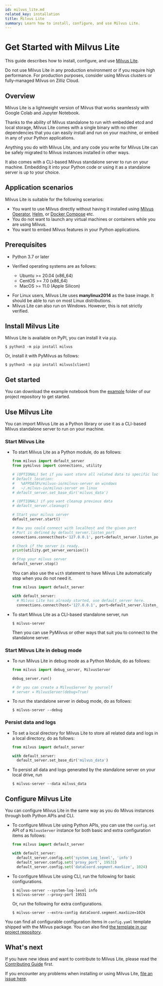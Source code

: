 ```yaml
---
id: milvus_lite.md
related_key: installation
title: Milvus Lite
summary: Learn how to install, configure, and use Milvus Lite.
---
```


# Get Started with Milvus Lite


This guide describes how to install, configure, and use [Milvus Lite](https://github.com/milvus-io/milvus-lite).

<div class="alert caution">

Do not use Milvus Lite in any production environment or if you require high performance. For production purposes, consider using Milvus clusters or fully-managed Milvus on Zilliz Cloud.

</div>

## Overview

Milvus Lite is a lightweight version of Milvus that works seamlessly with Google Colab and Jupyter Notebook.

Thanks to the ability of Milvus standalone to run with embedded etcd and local storage, Milvus Lite comes with a single binary with no other dependencies that you can easily install and run on your machine, or embed in any of your Python applications.

Anything you do with Milvus Lite, and any code you write for Milvus Lite can be safely migrated to Milvus instances installed in other ways.

It also comes with a CLI-based Milvus standalone server to run on your machine. Embedding it into your Python code or using it as a standalone server is up to your choice.

## Application scenarios

Milvus Lite is suitable for the following scenarios:

- You want to use Milvus directly without having it installed using [Milvus Operator](https://milvus.io/docs/install_standalone-operator.md), [Helm](https://milvus.io/docs/install_standalone-helm.md), or [Docker Compose](https://milvus.io/docs/install_standalone-docker.md) etc.
- You do not want to launch any virtual machines or containers while you are using Milvus.
- You want to embed Milvus features in your Python applications.

## Prerequisites

- Python 3.7 or later
- Verified operating systems are as follows:

  - Ubuntu >= 20.04 (x86_64)
  - CentOS >= 7.0 (x86_64)
  - MacOS >= 11.0 (Apple Silicon)

<div class="alert note">  

- For Linux users, Milvus Lite uses **manylinux2014** as the base image. It should be able to run on most Linux distributions.
- Milvus Lite can also run on Windows. However, this is not strictly verified.

</div>

## Install Milvus Lite

Milvus Lite is available on PyPI, you can install it via `pip`.

```shell
$ python3 -m pip install milvus
```

Or, install it with PyMilvus as follows:

```shell
$ python3 -m pip install milvus[client]
```

## Get started

You can download the example notebook from the [example](https://github.com/milvus-io/milvus-lite/tree/main/examples) folder of our project repository to get started.

## Use Milvus Lite

You can import Milvus Lite as a Python library or use it as a CLI-based Milvus standalone server to run on your machine.

### Start Milvus Lite

- To start Milvus Lite as a Python module, do as follows:

  ```python
  from milvus import default_server
  from pymilvus import connections, utility

  # (OPTIONAL) Set if you want store all related data to specific location
  # Default location:
  #   %APPDATA%/milvus-io/milvus-server on windows
  #   ~/.milvus-io/milvus-server on linux
  # default_server.set_base_dir('milvus_data')

  # (OPTIONAL) if you want cleanup previous data
  # default_server.cleanup()

  # Start your milvus server
  default_server.start()

  # Now you could connect with localhost and the given port
  # Port is defined by default_server.listen_port
  connections.connect(host='127.0.0.1', port=default_server.listen_port)

  # Check if the server is ready.
  print(utility.get_server_version())

  # Stop your milvus server
  default_server.stop()
  ```

  You can also use the `with` statement to have Milvus Lite automatically stop when you do not need it.

  ```python
  from milvus import default_server

  with default_server:
    # Milvus Lite has already started, use default_server here.
    connections.connect(host='127.0.0.1', port=default_server.listen_port)
  ```
  
- To start Milvus Lite as a CLI-based standalone server, run

  ```shell
  $ milvus-server
  ```

  Then you can use PyMilvus or other ways that suit you to connect to the standalone server.

### Start Milvus Lite in debug mode

- To run Milvus Lite in debug mode as a Python Module, do as follows:

  ```python
  from milvus import debug_server, MilvusServer

  debug_server.run()

  # Or you can create a MilvusServer by yourself
  # server = MilvusServer(debug=True)
  ```

- To run the standalone server in debug mode, do as follows:

  ```shell
  $ milvus-server --debug
  ```

### Persist data and logs

- To set a local directory for Milvus Lite to store all related data and logs in a local directory, do as follows:

  ```python
  from milvus import default_server

  with default_server:
    default_server.set_base_dir('milvus_data')
  ```

- To persist all data and logs generated by the standalone server on your local drive, run

  ```shell
  $ milvus-server --data milvus_data
  ```

## Configure Milvus Lite

You can configure Milvus Lite in the same way as you do Milvus instances through both Python APIs and CLI.

- To configure Milvus Lite using Python APIs, you can use the `config.set` API of a `MilvusServer` instance for both basic and extra configuration items as follows:

  ```python
  from milvus import default_server

  with default_server:
    default_server.config.set('system_Log_level', 'info')
    default_server.config.set('proxy_port', 19531)
    default_server.config.set('dataCoord.segment.maxSize', 1024)
  ```

- To configure Milvus Lite using CLI, run the following for basic configurations.

  ```shell
  $ milvus-server --system-log-level info
  $ milvus-server --proxy-port 19531
  ```

  Or, run the following for extra configurations.

  ```shell
  $ milvus-server --extra-config dataCoord.segment.maxSize=1024
  ```

You can find all configurable configuration items in `config.yaml` template shipped with the Milvus package. You can also find [the template in our project repository](https://github.com/milvus-io/milvus-lite/blob/main/src/milvus/data/config.yaml.template).

## What's next

If you have new ideas and want to contribute to Milvus Lite, please read the [Contributing Guide](https://github.com/milvus-io/milvus-lite/blob/main/CONTRIBUTING.md) first.

If you encounter any problems when installing or using Milvus Lite, [file an issue here](https://github.com/milvus-io/milvus-lite/issues/new).
